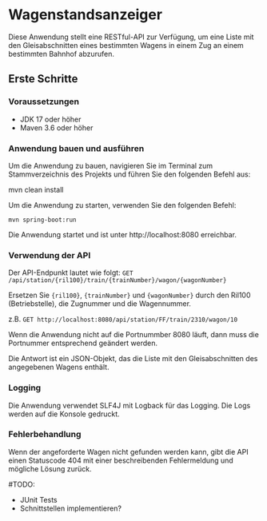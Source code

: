 ﻿# Wagenstandsanzeiger

Diese Anwendung stellt eine RESTful-API zur Verfügung, um eine Liste mit den Gleisabschnitten eines bestimmten Wagens in einem Zug an einem bestimmten Bahnhof abzurufen.

## Erste Schritte


### Voraussetzungen

- JDK 17 oder höher
- Maven 3.6 oder höher

### Anwendung bauen und ausführen

Um die Anwendung zu bauen, navigieren Sie im Terminal zum Stammverzeichnis des Projekts und führen Sie den folgenden Befehl aus:

mvn clean install

Um die Anwendung zu starten, verwenden Sie den folgenden Befehl:

`mvn spring-boot:run`

Die Anwendung startet und ist unter http://localhost:8080 erreichbar.

### Verwendung der API
Der API-Endpunkt lautet wie folgt:
`GET /api/station/{ril100}/train/{trainNumber}/wagon/{wagonNumber}`


Ersetzen Sie `{ril100}`, `{trainNumber}` und `{wagonNumber}` durch den Ril100 (Betriebstelle), die Zugnummer und die Wagennummer.

z.B. `GET http://localhost:8080/api/station/FF/train/2310/wagon/10`

Wenn die Anwendung nicht auf die Portnummber 8080 läuft, dann muss die Portnummer entsprechend geändert werden. 

Die Antwort ist ein JSON-Objekt, das die Liste mit den Gleisabschnitten des angegebenen Wagens enthält.

### Logging
Die Anwendung verwendet SLF4J mit Logback für das Logging. Die Logs werden auf die Konsole gedruckt.

### Fehlerbehandlung
Wenn der angeforderte Wagen nicht gefunden werden kann, gibt die API einen Statuscode 404 mit einer beschreibenden Fehlermeldung und mögliche Lösung zurück.

#TODO: 
* JUnit Tests
* Schnittstellen implementieren?


